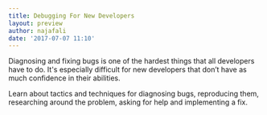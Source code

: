 ```yaml
---
title: Debugging For New Developers
layout: preview
author: najafali
date: '2017-07-07 11:10'
---
```


Diagnosing and fixing bugs is one of the hardest things that all developers have to do. It's especially difficult for new developers that don’t have as much confidence in their abilities.

Learn about tactics and techniques for diagnosing bugs, reproducing them, researching around the problem, asking for help and implementing a fix.
